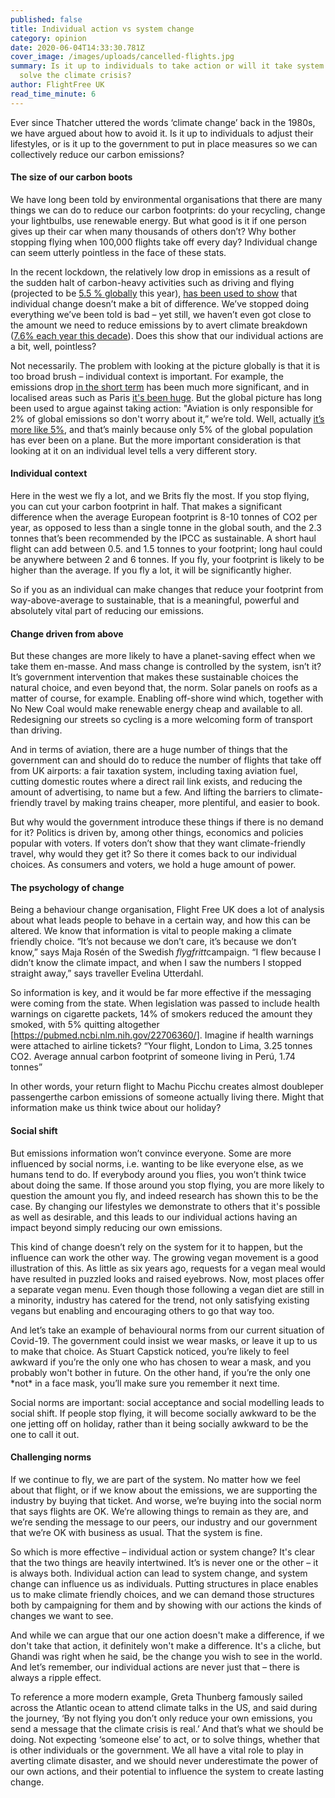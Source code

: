 ```yaml
---
published: false
title: Individual action vs system change
category: opinion
date: 2020-06-04T14:33:30.781Z
cover_image: /images/uploads/cancelled-flights.jpg
summary: Is it up to individuals to take action or will it take system change to
  solve the climate crisis?
author: FlightFree UK
read_time_minute: 6
---
```

Ever since Thatcher uttered the words ‘climate change’ back in the 1980s, we have argued about how to avoid it. Is it up to individuals to adjust their lifestyles, or is it up to the government to put in place measures so we can collectively reduce our carbon emissions?

#### The size of our carbon boots

We have long been told by environmental organisations that there are many things we can do to reduce our carbon footprints: do your recycling, change your lightbulbs, use renewable energy. But what good is it if one person gives up their car when many thousands of others don’t? Why bother stopping flying when 100,000 flights take off every day? Individual change can seem utterly pointless in the face of these stats.

In the recent lockdown, the relatively low drop in emissions as a result of the sudden halt of carbon-heavy activities such as driving and flying (projected to be [5.5 % globally](https://www.carbonbrief.org/analysis-coronavirus-set-to-cause-largest-ever-annual-fall-in-co2-emissions) this year), [has been used to show](https://grist.org/climate/the-world-is-on-lockdown-so-where-are-all-the-carbon-emissions-coming-from/) that individual change doesn’t make a bit of difference. We’ve stopped doing everything we’ve been told is bad – yet still, we haven’t even got close to the amount we need to reduce emissions by to avert climate breakdown ([7.6% each year this decade](https://www.carbonbrief.org/analysis-coronavirus-set-to-cause-largest-ever-annual-fall-in-co2-emissions)). Does this show that our individual actions are a bit, well, pointless?

Not necessarily. The problem with looking at the picture globally is that it is too broad brush – individual context is important. For example, the emissions drop [in the short term](http://www.climateaction.org/news/global-carbon-emissions-drop-17-due-to-lockdown) has been much more significant, and in localised areas such as Paris [it's been huge](https://www.bbc.co.uk/news/science-environment-52485712). But the global picture has long been used to argue against taking action: "Aviation is only responsible for 2% of global emissions so don't worry about it,” we’re told. Well, actually [it’s more like 5%](https://iopscience.iop.org/article/10.1088/1748-9326/ab5dd7/meta), and that’s mainly because only 5% of the global population has ever been on a plane. But the more important consideration is that looking at it on an individual level tells a very different story.

#### Individual context

Here in the west we fly a lot, and we Brits fly the most. If you stop flying, you can cut your carbon footprint in half. That makes a significant difference when the average European footprint is 8-10 tonnes of CO2 per year, as opposed to less than a single tonne in the global south, and the 2.3 tonnes that’s been recommended by the IPCC as sustainable. A short haul flight can add between 0.5. and 1.5 tonnes to your footprint; long haul could be anywhere between 2 and 6 tonnes. If you fly, your footprint is likely to be higher than the average. If you fly a lot, it will be significantly higher.

So if you as an individual can make changes that reduce your footprint from way-above-average to sustainable, that is a meaningful, powerful and absolutely vital part of reducing our emissions.

#### Change driven from above

But these changes are more likely to have a planet-saving effect when we take them en-masse. And mass change is controlled by the system, isn’t it? It’s government intervention that makes these sustainable choices the natural choice, and even beyond that, the norm. Solar panels on roofs as a matter of course, for example. Enabling off-shore wind which, together with No New Coal would make renewable energy cheap and available to all. Redesigning our streets so cycling is a more welcoming form of transport than driving.

And in terms of aviation, there are a huge number of things that the government can and should do to reduce the number of flights that take off from UK airports: a fair taxation system, including taxing aviation fuel, cutting domestic routes where a direct rail link exists, and reducing the amount of advertising, to name but a few. And lifting the barriers to climate-friendly travel by making trains cheaper, more plentiful, and easier to book.

But why would the government introduce these things if there is no demand for it? Politics is driven by, among other things, economics and policies popular with voters. If voters don’t show that they want climate-friendly travel, why would they get it? So there it comes back to our individual choices. As consumers and voters, we hold a huge amount of power.

#### The psychology of change

Being a behaviour change organisation, Flight Free UK does a lot of analysis about what leads people to behave in a certain way, and how this can be altered. We know that information is vital to people making a climate friendly choice. “It’s not because we don’t care, it’s because we don’t know,” says Maja Rosén of the Swedish *flygfritt*campaign. “I flew because I didn’t know the climate impact, and when I saw the numbers I stopped straight away,” says traveller Evelina Utterdahl.

So information is key, and it would be far more effective if the messaging were coming from the state. When legislation was passed to include health warnings on cigarette packets, 14% of smokers reduced the amount they smoked, with 5% quitting altogether [<https://pubmed.ncbi.nlm.nih.gov/22706360/>]. Imagine if health warnings were attached to airline tickets? “Your flight, London to Lima, 3.25 tonnes CO2. Average annual carbon footprint of someone living in Perú, 1.74 tonnes”

In other words, your return flight to Machu Picchu creates almost doubleper passengerthe carbon emissions of someone actually living there. Might that information make us think twice about our holiday?

#### Social shift

But emissions information won’t convince everyone. Some are more influenced by social norms, i.e. wanting to be like everyone else, as we humans tend to do. If everybody around you flies, you won’t think twice about doing the same. If those around you stop flying, you are more likely to question the amount you fly, and indeed research has shown this to be the case. By changing our lifestyles we demonstrate to others that it's possible as well as desirable, and this leads to our individual actions having an impact beyond simply reducing our own emissions.

This kind of change doesn’t rely on the system for it to happen, but the influence can work the other way. The growing vegan movement is a good illustration of this. As little as six years ago, requests for a vegan meal would have resulted in puzzled looks and raised eyebrows. Now, most places offer a separate vegan menu. Even though those following a vegan diet are still in a minority, industry has catered for the trend, not only satisfying existing vegans but enabling and encouraging others to go that way too.

And let’s take an example of behavioural norms from our current situation of Covid-19. The government could insist we wear masks, or leave it up to us to make that choice. As Stuart Capstick noticed, you’re likely to feel awkward if you’re the only one who has chosen to wear a mask, and you probably won't bother in future. On the other hand, if you’re the only one \*not\* in a face mask, you’ll make sure you remember it next time.

Social norms are important: social acceptance and social modelling leads to social shift. If people stop flying, it will become socially awkward to be the one jetting off on holiday, rather than it being socially awkward to be the one to call it out.

#### Challenging norms

If we continue to fly, we are part of the system. No matter how we feel about that flight, or if we know about the emissions, we are supporting the industry by buying that ticket. And worse, we’re buying into the social norm that says flights are OK. We’re allowing things to remain as they are, and we’re sending the message to our peers, our industry and our government that we’re OK with business as usual. That the system is fine.

So which is more effective – individual action or system change? It's clear that the two things are heavily intertwined. It’s is never one or the other – it is always both. Individual action can lead to system change, and system change can influence us as individuals. Putting structures in place enables us to make climate friendly choices, and we can demand those structures both by campaigning for them and by showing with our actions the kinds of changes we want to see.

And while we can argue that our one action doesn't make a difference, if we don't take that action, it definitely won't make a difference. It's a cliche, but Ghandi was right when he said, be the change you wish to see in the world. And let’s remember, our individual actions are never just that – there is always a ripple effect.

To reference a more modern example, Greta Thunberg famously sailed across the Atlantic ocean to attend climate talks in the US, and said during the journey, ‘By not flying you don’t only reduce your own emissions, you send a message that the climate crisis is real.’ And that’s what we should be doing. Not expecting ‘someone else’ to act, or to solve things, whether that is other individuals or the government. We all have a vital role to play in averting climate disaster, and we should never underestimate the power of our own actions, and their potential to influence the system to create lasting change.